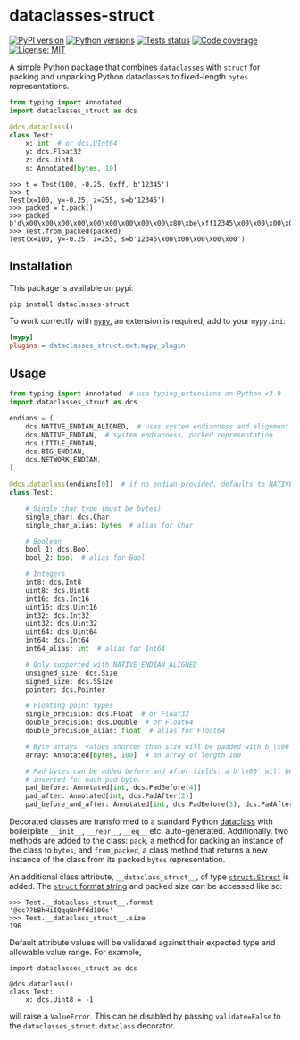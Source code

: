 # dataclasses-struct

[![PyPI version](https://img.shields.io/pypi/v/dataclasses-struct)](https://pypi.org/project/dataclasses-struct/)
[![Python versions](https://img.shields.io/pypi/pyversions/dataclasses-struct)](https://pypi.org/project/dataclasses-struct/)
[![Tests status](https://github.com/harrymander/dataclasses-struct/actions/workflows/test.yml/badge.svg?event=push)]()
[![Code coverage](https://img.shields.io/codecov/c/gh/harrymander/dataclasses-struct)](https://app.codecov.io/gh/harrymander/dataclasses-struct)
[![License: MIT](https://img.shields.io/badge/License-MIT-yellow.svg)](https://github.com/harrymander/dataclasses-struct/blob/main/LICENSE)

A simple Python package that combines
[`dataclasses`](https://docs.python.org/3/library/dataclasses.html) with
[`struct`](https://docs.python.org/3/library/struct.html) for packing and
unpacking Python dataclasses to fixed-length `bytes` representations.

```python
from typing import Annotated
import dataclasses_struct as dcs

@dcs.dataclass()
class Test:
    x: int  # or dcs.UInt64
    y: dcs.Float32
    z: dcs.Uint8
    s: Annotated[bytes, 10]
```

```
>>> t = Test(100, -0.25, 0xff, b'12345')
>>> t
Test(x=100, y=-0.25, z=255, s=b'12345')
>>> packed = t.pack()
>>> packed
b'd\x00\x00\x00\x00\x00\x00\x00\x00\x00\x80\xbe\xff12345\x00\x00\x00\x00\x00'
>>> Test.from_packed(packed)
Test(x=100, y=-0.25, z=255, s=b'12345\x00\x00\x00\x00\x00')
```

## Installation

This package is available on pypi:

```
pip install dataclasses-struct
```

To work correctly with [`mypy`](https://www.mypy-lang.org/), an extension is
required; add to your `mypy.ini`:

```ini
[mypy]
plugins = dataclasses_struct.ext.mypy_plugin
```

## Usage

```python
from typing import Annotated  # use typing_extensions on Python <3.9
import dataclasses_struct as dcs

endians = (
    dcs.NATIVE_ENDIAN_ALIGNED,  # uses system endianness and alignment
    dcs.NATIVE_ENDIAN,  # system endianness, packed representation
    dcs.LITTLE_ENDIAN,
    dcs.BIG_ENDIAN,
    dcs.NETWORK_ENDIAN,
)

@dcs.dataclass(endians[0])  # if no endian provided, defaults to NATIVE_ENDIAN_ALIGNED
class Test:

    # Single char type (must be bytes)
    single_char: dcs.Char
    single_char_alias: bytes  # alias for Char

    # Boolean
    bool_1: dcs.Bool
    bool_2: bool  # alias for Bool

    # Integers
    int8: dcs.Int8
    uint8: dcs.Uint8
    int16: dcs.Int16
    uint16: dcs.Uint16
    int32: dcs.Int32
    uint32: dcs.Uint32
    uint64: dcs.Uint64
    int64: dcs.Int64
    int64_alias: int  # alias for Int64

    # Only supported with NATIVE_ENDIAN_ALIGNED
    unsigned_size: dcs.Size
    signed_size: dcs.SSize
    pointer: dcs.Pointer

    # Floating point types
    single_precision: dcs.Float  # or Float32
    double_precision: dcs.Double  # or Float64
    double_precision_alias: float  # alias for Float64

    # Byte arrays: values shorter than size will be padded with b'\x00'
    array: Annotated[bytes, 100]  # an array of length 100

    # Pad bytes can be added before and after fields: a b'\x00' will be
    # inserted for each pad byte.
    pad_before: Annotated[int, dcs.PadBefore(4)]
    pad_after: Annotated[int, dcs.PadAfter(2)]
    pad_before_and_after: Annotated[int, dcs.PadBefore(3), dcs.PadAfter(2)]
```

Decorated classes are transformed to a standard Python
[dataclass](https://docs.python.org/3/library/dataclasses.html) with boilerplate
`__init__`, `__repr__`, `__eq__` etc. auto-generated. Additionally, two methods
are added to the class: `pack`, a method for packing an instance of the class to
`bytes`, and `from_packed`, a class method that returns a new instance of the
class from its packed `bytes` representation.

An additional class attribute, `__dataclass_struct__`, of type
[`struct.Struct`](https://docs.python.org/3/library/struct.html#struct.Struct)
is added. The [`struct` format
string](https://docs.python.org/3/library/struct.html#format-strings) and packed
size can be accessed like so:

```
>>> Test.__dataclass_struct__.format
'@cc??bBhHiIQqqNnPfdd100s'
>>> Test.__dataclass_struct__.size
196
```

Default attribute values will be validated against their expected type and
allowable value range. For example,

```python3
import dataclasses_struct as dcs

@dcs.dataclass()
class Test:
    x: dcs.Uint8 = -1
```

will raise a `ValueError`. This can be disabled by passing `validate=False` to
the `dataclasses_struct.dataclass` decorator.
